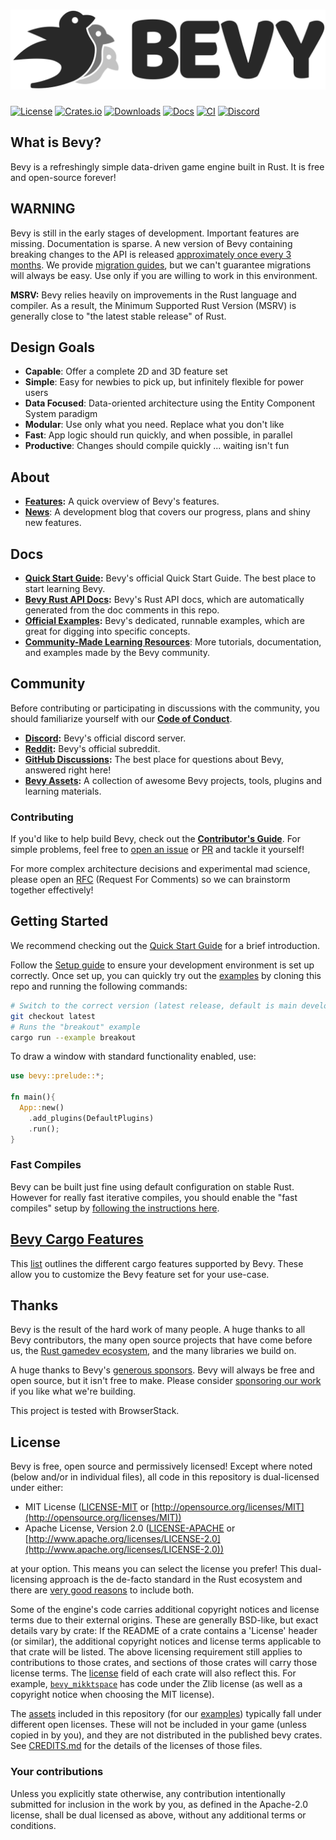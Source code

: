 # [![Bevy](assets/branding/bevy_logo_light_dark_and_dimmed.svg)](https://bevyengine.org)

[![License](https://img.shields.io/badge/license-MIT%2FApache-blue.svg)](https://github.com/bevyengine/bevy#license)
[![Crates.io](https://img.shields.io/crates/v/bevy.svg)](https://crates.io/crates/bevy)
[![Downloads](https://img.shields.io/crates/d/bevy.svg)](https://crates.io/crates/bevy)
[![Docs](https://docs.rs/bevy/badge.svg)](https://docs.rs/bevy/latest/bevy/)
[![CI](https://github.com/bevyengine/bevy/workflows/CI/badge.svg)](https://github.com/bevyengine/bevy/actions)
[![Discord](https://img.shields.io/discord/691052431525675048.svg?label=&logo=discord&logoColor=ffffff&color=7389D8&labelColor=6A7EC2)](https://discord.gg/bevy)

## What is Bevy?

Bevy is a refreshingly simple data-driven game engine built in Rust. It is free and open-source forever!

## WARNING

Bevy is still in the early stages of development. Important features are missing. Documentation is sparse. A new version of Bevy containing breaking changes to the API is released [approximately once every 3 months](https://bevyengine.org/news/bevy-0-6/#the-train-release-schedule). We provide [migration guides](https://bevyengine.org/learn/migration-guides/), but we can't guarantee migrations will always be easy. Use only if you are willing to work in this environment.

**MSRV:** Bevy relies heavily on improvements in the Rust language and compiler.
As a result, the Minimum Supported Rust Version (MSRV) is generally close to "the latest stable release" of Rust.

## Design Goals

* **Capable**: Offer a complete 2D and 3D feature set
* **Simple**: Easy for newbies to pick up, but infinitely flexible for power users
* **Data Focused**: Data-oriented architecture using the Entity Component System paradigm
* **Modular**: Use only what you need. Replace what you don't like
* **Fast**: App logic should run quickly, and when possible, in parallel
* **Productive**: Changes should compile quickly ... waiting isn't fun

## About

* **[Features](https://bevyengine.org):** A quick overview of Bevy's features.
* **[News](https://bevyengine.org/news/)**: A development blog that covers our progress, plans and shiny new features.

## Docs

* **[Quick Start Guide](https://bevyengine.org/learn/quick-start/introduction):** Bevy's official Quick Start Guide. The best place to start learning Bevy.
* **[Bevy Rust API Docs](https://docs.rs/bevy):** Bevy's Rust API docs, which are automatically generated from the doc comments in this repo.
* **[Official Examples](https://github.com/bevyengine/bevy/tree/latest/examples):** Bevy's dedicated, runnable examples, which are great for digging into specific concepts.
* **[Community-Made Learning Resources](https://bevyengine.org/assets/#learning)**: More tutorials, documentation, and examples made by the Bevy community.

## Community

Before contributing or participating in discussions with the community, you should familiarize yourself with our [**Code of Conduct**](./CODE_OF_CONDUCT.md).

* **[Discord](https://discord.gg/bevy):** Bevy's official discord server.
* **[Reddit](https://reddit.com/r/bevy):** Bevy's official subreddit.
* **[GitHub Discussions](https://github.com/bevyengine/bevy/discussions):** The best place for questions about Bevy, answered right here!
* **[Bevy Assets](https://bevyengine.org/assets/):** A collection of awesome Bevy projects, tools, plugins and learning materials.

### Contributing

If you'd like to help build Bevy, check out the **[Contributor's Guide](https://github.com/bevyengine/bevy/blob/main/CONTRIBUTING.md)**.
For simple problems, feel free to [open an issue](https://github.com/bevyengine/bevy/issues) or
[PR](https://github.com/bevyengine/bevy/pulls) and tackle it yourself!

For more complex architecture decisions and experimental mad science, please open an [RFC](https://github.com/bevyengine/rfcs) (Request For Comments) so we can brainstorm together effectively!

## Getting Started

We recommend checking out the [Quick Start Guide](https://bevyengine.org/learn/quick-start/introduction) for a brief introduction.

Follow the [Setup guide](https://bevyengine.org/learn/quick-start/getting-started/setup) to ensure your development environment is set up correctly.
Once set up, you can quickly try out the [examples](https://github.com/bevyengine/bevy/tree/latest/examples) by cloning this repo and running the following commands:

```sh
# Switch to the correct version (latest release, default is main development branch)
git checkout latest
# Runs the "breakout" example
cargo run --example breakout
```

To draw a window with standard functionality enabled, use:

```rust
use bevy::prelude::*;

fn main(){
  App::new()
    .add_plugins(DefaultPlugins)
    .run();
}
```

### Fast Compiles

Bevy can be built just fine using default configuration on stable Rust. However for really fast iterative compiles, you should enable the "fast compiles" setup by [following the instructions here](https://bevyengine.org/learn/quick-start/getting-started/setup).

## [Bevy Cargo Features][cargo_features]

This [list][cargo_features] outlines the different cargo features supported by Bevy. These allow you to customize the Bevy feature set for your use-case.

[cargo_features]: docs/cargo_features.md

## Thanks

Bevy is the result of the hard work of many people. A huge thanks to all Bevy contributors, the many open source projects that have come before us, the [Rust gamedev ecosystem](https://arewegameyet.rs/), and the many libraries we build on.

A huge thanks to Bevy's [generous sponsors](https://bevyengine.org). Bevy will always be free and open source, but it isn't free to make. Please consider [sponsoring our work](https://bevyengine.org/donate/) if you like what we're building.

<!-- This next line need to stay exactly as is. It is required for BrowserStack sponsorship. -->
This project is tested with BrowserStack.

## License

Bevy is free, open source and permissively licensed!
Except where noted (below and/or in individual files), all code in this repository is dual-licensed under either:

* MIT License ([LICENSE-MIT](LICENSE-MIT) or [http://opensource.org/licenses/MIT](http://opensource.org/licenses/MIT))
* Apache License, Version 2.0 ([LICENSE-APACHE](LICENSE-APACHE) or [http://www.apache.org/licenses/LICENSE-2.0](http://www.apache.org/licenses/LICENSE-2.0))

at your option.
This means you can select the license you prefer!
This dual-licensing approach is the de-facto standard in the Rust ecosystem and there are [very good reasons](https://github.com/bevyengine/bevy/issues/2373) to include both.

Some of the engine's code carries additional copyright notices and license terms due to their external origins.
These are generally BSD-like, but exact details vary by crate:
If the README of a crate contains a 'License' header (or similar), the additional copyright notices and license terms applicable to that crate will be listed.
The above licensing requirement still applies to contributions to those crates, and sections of those crates will carry those license terms.
The [license](https://doc.rust-lang.org/cargo/reference/manifest.html#the-license-and-license-file-fields) field of each crate will also reflect this.
For example, [`bevy_mikktspace`](./crates/bevy_mikktspace/README.md#license-agreement) has code under the Zlib license (as well as a copyright notice when choosing the MIT license).

The [assets](assets) included in this repository (for our [examples](./examples/README.md)) typically fall under different open licenses.
These will not be included in your game (unless copied in by you), and they are not distributed in the published bevy crates.
See [CREDITS.md](CREDITS.md) for the details of the licenses of those files.

### Your contributions

Unless you explicitly state otherwise,
any contribution intentionally submitted for inclusion in the work by you,
as defined in the Apache-2.0 license,
shall be dual licensed as above,
without any additional terms or conditions.
